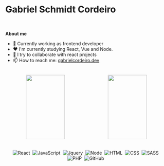 <h1 >Gabriel Schmidt Cordeiro</h1><br />

**About me**

- 💼  Currently working as frontend developer<br />
- ❤️  I'm currently studying React, Vue and Node.<br />
- 👯  I try to collaborate with react projects<br />
- 📫  How to reach me: [gabrielcordeiro.dev](https://gabrielcordeiro.dev/)<br /><br />

<div align='center'> 
   <img width="49%" height="200em" src="https://github-readme-stats.vercel.app/api?username=gabrielscordeiro&show_icons=true&theme=radical&include_all_commits=true&count_private=true"/>&nbsp;
   <img width="49%" height="200em" src="https://github-readme-stats.vercel.app/api/top-langs/?username=gabrielscordeiro&layout=compact&langs_count=16&theme=radical "/>
</div>

<br />
<div align='center'>
  
 ![React](https://img.shields.io/badge/React-20232A?style=for-the-badge&logo=react&logoColor=61DAFB)&nbsp;
 ![JavaScript](https://img.shields.io/badge/JavaScript-323330?style=for-the-badge&logo=javascript&logoColor=F7DF1E)&nbsp;
 ![Jquery](https://img.shields.io/badge/jQuery-0769AD?style=for-the-badge&logo=jquery&logoColor=white)&nbsp;
 ![Node](https://img.shields.io/badge/Node.js-43853D?style=for-the-badge&logo=node.js&logoColor=white)&nbsp;
 ![HTML](https://img.shields.io/badge/HTML5-E34F26?style=for-the-badge&logo=html5&logoColor=white)&nbsp;
 ![CSS](https://img.shields.io/badge/CSS3-1572B6?style=for-the-badge&logo=css3&logoColor=white)&nbsp;
 ![SASS](https://img.shields.io/badge/Sass-CC6699?style=for-the-badge&logo=sass&logoColor=white)&nbsp;
 ![PHP](https://img.shields.io/badge/PHP-777BB4?style=for-the-badge&logo=php&logoColor=white)&nbsp;
 ![GitHub](https://img.shields.io/badge/GitHub-100000?style=for-the-badge&logo=github&logoColor=white)&nbsp;
  
</div>
